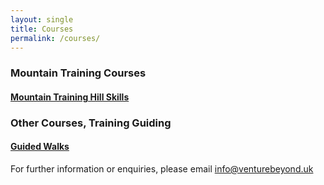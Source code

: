 ```yaml
---
layout: single
title: Courses
permalink: /courses/
---
```


### Mountain Training Courses
#### [Mountain Training Hill Skills](/venturebeyond/hillskills/)

### Other Courses, Training Guiding
#### [Guided Walks](/venturebeyond/guidedwalks)



For further information or enquiries, please email info@venturebeyond.uk
